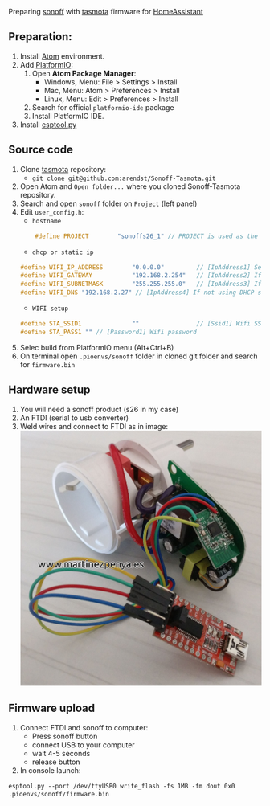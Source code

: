Preparing [sonoff](http://https://www.sonoff.in/) with [tasmota](https://github.com/arendst/Sonoff-Tasmota) firmware for [HomeAssistant](https://home-assistant.io/)

## Preparation:
1. Install [Atom](https://atom.io/) environment.
1. Add [PlatformIO](https://platformio.org/platformio-ide):
    1. Open **Atom Package Manager**:
        - Windows, Menu: File > Settings > Install
        - Mac, Menu: Atom > Preferences > Install
        - Linux, Menu: Edit > Preferences > Install
    1. Search for official `platformio-ide` package
    1. Install PlatformIO IDE.
1. Install [esptool.py](https://github.com/espressif/esptool)

## Source code
1. Clone [tasmota](https://github.com/arendst/Sonoff-Tasmota) repository:
    - `git clone git@github.com:arendst/Sonoff-Tasmota.git`
1. Open Atom and `Open folder...` where you cloned Sonoff-Tasmota repository.
1. Search and open `sonoff` folder on `Project` (left panel)
1. Edit `user_config.h`:
    - `hostname`
    ```cpp
        #define PROJECT        "sonoffs26_1" // PROJECT is used as the default topic delimiter
    ```
    - `dhcp or static ip`
    ```cpp
    #define WIFI_IP_ADDRESS        "0.0.0.0"         // [IpAddress1] Set to 0.0.0.0 for using DHCP or IP address
    #define WIFI_GATEWAY           "192.168.2.254"   // [IpAddress2] If not using DHCP set Gateway IP address
    #define WIFI_SUBNETMASK        "255.255.255.0"   // [IpAddress3] If not using DHCP set Network mask
    #define WIFI_DNS "192.168.2.27" // [IpAddress4] If not using DHCP set DNS IP address (might be equal to WIFI_GATEWAY)
    ```
    - `WIFI setup`
    ```cpp
    #define STA_SSID1              ""                // [Ssid1] Wifi SSID
    #define STA_PASS1 "" // [Password1] Wifi password
    ```
1. Selec build from PlatformIO menu (Alt+Ctrl+B)
1. On terminal open `.pioenvs/sonoff` folder in cloned git folder and search for `firmware.bin`

## Hardware setup
1. You will need a sonoff product (s26 in my case)
1. An FTDI (serial to usb converter)
1. Weld wires and connect to FTDI as in image:
![sonoffs26 welded and wired to FTDI](images/sonoff_s26.jpg)

## Firmware upload
1. Connect FTDI and sonoff to computer:
    - Press sonoff button
    - connect USB to your computer
    - wait 4-5 seconds
    - release button
2. In console launch:
```
esptool.py --port /dev/ttyUSB0 write_flash -fs 1MB -fm dout 0x0 .pioenvs/sonoff/firmware.bin
```
